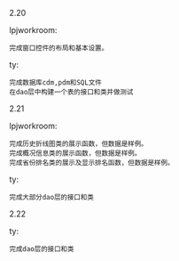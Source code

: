 ﻿2.20

lpjworkroom:

```
完成窗口控件的布局和基本设置。
```
ty:

```
完成数据库cdm,pdm和SQL文件
在dao层中构建一个表的接口和类并做测试
```
2.21

lpjworkroom:

```
完成历史折线图类的展示函数，但数据是样例。
完成概况信息类的展示函数，但数据是样例。
完成省份排名类的展示及显示排名函数，但数据是样例。
```
ty:

```
完成大部分dao层的接口和类
```

2.22


ty:

```
完成dao层的接口和类
```